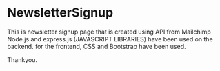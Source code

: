 # NewsletterSignup

This is newsletter signup page that is created using API from Mailchimp
Node.js and express.js (JAVASCRIPT LIBRARIES)  have been used on the backend.
for the frontend, CSS and Bootstrap have been used.

Thankyou.
